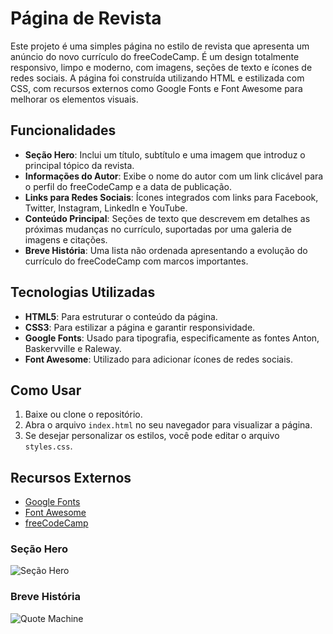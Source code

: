 # Página de Revista

Este projeto é uma simples página no estilo de revista que apresenta um anúncio do novo currículo do freeCodeCamp. É um design totalmente responsivo, limpo e moderno, com imagens, seções de texto e ícones de redes sociais. A página foi construída utilizando HTML e estilizada com CSS, com recursos externos como Google Fonts e Font Awesome para melhorar os elementos visuais.

## Funcionalidades

- **Seção Hero**: Inclui um título, subtítulo e uma imagem que introduz o principal tópico da revista.
- **Informações do Autor**: Exibe o nome do autor com um link clicável para o perfil do freeCodeCamp e a data de publicação.
- **Links para Redes Sociais**: Ícones integrados com links para Facebook, Twitter, Instagram, LinkedIn e YouTube.
- **Conteúdo Principal**: Seções de texto que descrevem em detalhes as próximas mudanças no currículo, suportadas por uma galeria de imagens e citações.
- **Breve História**: Uma lista não ordenada apresentando a evolução do currículo do freeCodeCamp com marcos importantes.

## Tecnologias Utilizadas

- **HTML5**: Para estruturar o conteúdo da página.
- **CSS3**: Para estilizar a página e garantir responsividade.
- **Google Fonts**: Usado para tipografia, especificamente as fontes Anton, Baskervville e Raleway.
- **Font Awesome**: Utilizado para adicionar ícones de redes sociais.

## Como Usar

1. Baixe ou clone o repositório.
2. Abra o arquivo `index.html` no seu navegador para visualizar a página.
3. Se desejar personalizar os estilos, você pode editar o arquivo `styles.css`.

## Recursos Externos

- [Google Fonts](https://fonts.google.com/)
- [Font Awesome](https://fontawesome.com/)
- [freeCodeCamp](https://www.freecodecamp.org/)



### Seção Hero
![Seção Hero](https://cdn.freecodecamp.org/platform/universal/fcc_meta_1920X1080-indigo.png)

### Breve História
![Quote Machine](https://cdn.freecodecamp.org/testable-projects-fcc/images/random-quote-machine.png)
